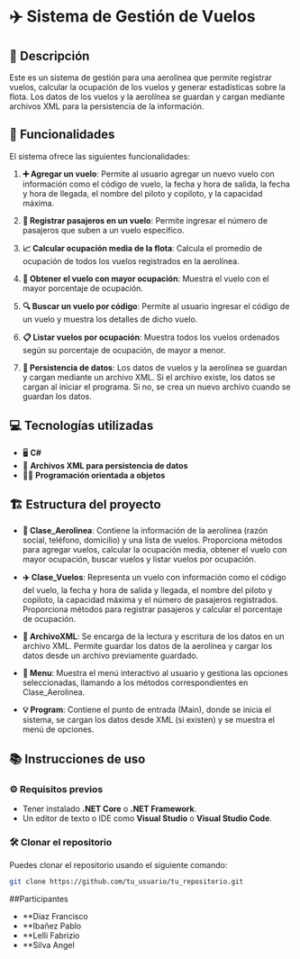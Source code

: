 # ✈️ Sistema de Gestión de Vuelos

## 📝 Descripción
Este es un sistema de gestión para una aerolínea que permite registrar vuelos, calcular la ocupación de los vuelos y generar estadísticas sobre la flota. Los datos de los vuelos y la aerolínea se guardan y cargan mediante archivos XML para la persistencia de la información.

## 🚀 Funcionalidades
El sistema ofrece las siguientes funcionalidades:

1. **➕ Agregar un vuelo**: Permite al usuario agregar un nuevo vuelo con información como el código de vuelo, la fecha y hora de salida, la fecha y hora de llegada, el nombre del piloto y copiloto, y la capacidad máxima.
   
2. **👥 Registrar pasajeros en un vuelo**: Permite ingresar el número de pasajeros que suben a un vuelo específico.

3. **📈 Calcular ocupación media de la flota**: Calcula el promedio de ocupación de todos los vuelos registrados en la aerolínea.

4. **🏅 Obtener el vuelo con mayor ocupación**: Muestra el vuelo con el mayor porcentaje de ocupación.

5. **🔍 Buscar un vuelo por código**: Permite al usuario ingresar el código de un vuelo y muestra los detalles de dicho vuelo.

6. **📋 Listar vuelos por ocupación**: Muestra todos los vuelos ordenados según su porcentaje de ocupación, de mayor a menor.

7. **💾 Persistencia de datos**: Los datos de vuelos y la aerolínea se guardan y cargan mediante un archivo XML. Si el archivo existe, los datos se cargan al iniciar el programa. Si no, se crea un nuevo archivo cuando se guardan los datos.

## 💻 Tecnologías utilizadas
- 🖥️ **C#**
- 📂 **Archivos XML para persistencia de datos**
- 🧑‍💻 **Programación orientada a objetos**

## 🏗️ Estructura del proyecto

- **🛫 Clase_Aerolinea**: Contiene la información de la aerolínea (razón social, teléfono, domicilio) y una lista de vuelos. Proporciona métodos para agregar vuelos, calcular la ocupación media, obtener el vuelo con mayor ocupación, buscar vuelos y listar vuelos por ocupación.
  
- **✈️ Clase_Vuelos**: Representa un vuelo con información como el código del vuelo, la fecha y hora de salida y llegada, el nombre del piloto y copiloto, la capacidad máxima y el número de pasajeros registrados. Proporciona métodos para registrar pasajeros y calcular el porcentaje de ocupación.

- **📄 ArchivoXML**: Se encarga de la lectura y escritura de los datos en un archivo XML. Permite guardar los datos de la aerolínea y cargar los datos desde un archivo previamente guardado.

- **📑 Menu**: Muestra el menú interactivo al usuario y gestiona las opciones seleccionadas, llamando a los métodos correspondientes en Clase_Aerolinea.

- **💡 Program**: Contiene el punto de entrada (Main), donde se inicia el sistema, se cargan los datos desde XML (si existen) y se muestra el menú de opciones.

## 📚 Instrucciones de uso

### ⚙️ Requisitos previos
- Tener instalado **.NET Core** o **.NET Framework**.
- Un editor de texto o IDE como **Visual Studio** o **Visual Studio Code**.

### 🛠️ Clonar el repositorio
Puedes clonar el repositorio usando el siguiente comando:

```bash
git clone https://github.com/tu_usuario/tu_repositorio.git
```

##Participantes
   - **Diaz Francisco
   - **Ibañez Pablo
   - **Lelli Fabrizio
   - **Silva Angel


